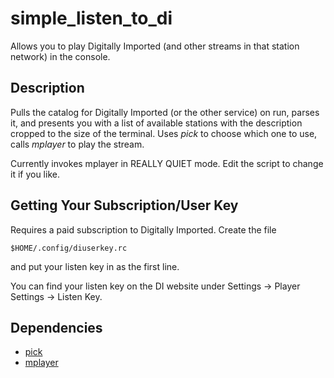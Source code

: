 # simple_listen_to_di

Allows you to play Digitally Imported (and other streams in that station network) in the console.

## Description

Pulls the catalog for Digitally Imported (or the other service) on run, 
parses it, and presents you with a list of available stations with the 
description cropped to the size of the terminal. Uses *pick* to choose 
which one to use, calls *mplayer* to play the stream.

Currently invokes mplayer in REALLY QUIET mode. Edit the script to 
change it if you like.

## Getting Your Subscription/User Key
Requires a paid subscription to Digitally Imported. Create the file
```
$HOME/.config/diuserkey.rc
```
and put your listen key in as the first line.

You can find your listen key on the DI website under Settings -> Player Settings -> Listen Key.


## Dependencies
* [pick](https://github.com/thoughtbot/pick)
* [mplayer](https://www.mplayerhq.hu/design7/news.html)


